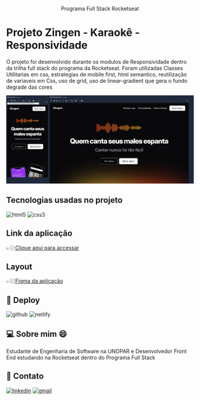 <p align="center">
Programa Full Stack Rocketseat
</p>



# Projeto Zingen  - Karaokê - Responsividade

O projeto foi desenvolvido durante os modulos de Responsividade dentro da trilha full stack do programa da Rocketseat. Foram utilizadas Classes Utilitarias em css, estrategias de mobile first, html semantico, reutilização de variaveis em Css, uso de grid, uso de linear-gradient que gera o fundo degrade das cores

 

![preview](.github/cover.png)

##  Tecnologias usadas no projeto

![html5](https://img.shields.io/badge/HTML5-E34F26?style=for-the-badge&logo=html5&logoColor=white)
![css3](https://img.shields.io/badge/CSS3-1572B6?style=for-the-badge&logo=css3&logoColor=white)


## Link da aplicação

👉🏼[Clique aqui para accessar](https://zinger-responsividade.netlify.app/)

## Layout
👉🏼[Figma da aplicação](https://www.figma.com/design/B5HYFlmennWAp14cPsqoXB/LP-de-produto-(Community)?node-id=0-1&node-type=canvas&t=NoidN4MHqYOErnyd-0)


## 🔗 Deploy 

![github](https://img.shields.io/badge/github-000000?style=for-the-badge&logo=github&logoColor=white)
![netlify](https://img.shields.io/badge/Netlify-00C7B7?style=for-the-badge&logo=netlify&logoColor=white)


## 💻 Sobre mim 😄
 Estudante de Engenharia de Software na UNOPAR e 
 Desenvolvedor Front End estudando na Rocketseat dentro do Programa Full Stack 

## 🔗 Contato 

[![linkedin](https://img.shields.io/badge/linkedin-0A66C2?style=for-the-badge&logo=linkedin&logoColor=white)](https://www.linkedin.com/in/jose-martinez-352032222/)
[![gmail](https://img.shields.io/badge/Gmail-D14836?style=for-the-badge&logo=gmail&logoColor=white)](https://mailto:juniorjose1925@gmail.com)
